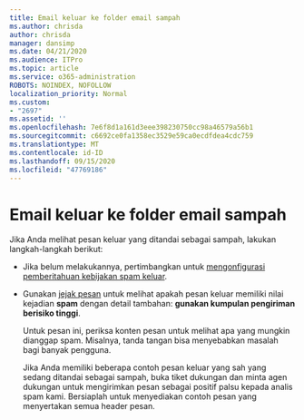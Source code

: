 ```yaml
---
title: Email keluar ke folder email sampah
ms.author: chrisda
author: chrisda
manager: dansimp
ms.date: 04/21/2020
ms.audience: ITPro
ms.topic: article
ms.service: o365-administration
ROBOTS: NOINDEX, NOFOLLOW
localization_priority: Normal
ms.custom:
- "2697"
ms.assetid: ''
ms.openlocfilehash: 7e6f8d1a161d3eee398230750cc98a46579a56b1
ms.sourcegitcommit: c6692ce0fa1358ec3529e59ca0ecdfdea4cdc759
ms.translationtype: MT
ms.contentlocale: id-ID
ms.lasthandoff: 09/15/2020
ms.locfileid: "47769186"
---
```

# <a name="outbound-email-to-junk-email-folder"></a>Email keluar ke folder email sampah

Jika Anda melihat pesan keluar yang ditandai sebagai sampah, lakukan langkah-langkah berikut:

- Jika belum melakukannya, pertimbangkan untuk [mengonfigurasi pemberitahuan kebijakan spam keluar](https://docs.microsoft.com/microsoft-365/security/office-365-security/configure-the-outbound-spam-policy).

- Gunakan [jejak pesan](https://docs.microsoft.com/microsoft-365/security/office-365-security/message-trace-scc) untuk melihat apakah pesan keluar memiliki nilai kejadian **spam** dengan detail tambahan: **gunakan kumpulan pengiriman berisiko tinggi**.

  Untuk pesan ini, periksa konten pesan untuk melihat apa yang mungkin dianggap spam. Misalnya, tanda tangan bisa menyebabkan masalah bagi banyak pengguna.

  Jika Anda memiliki beberapa contoh pesan keluar yang sah yang sedang ditandai sebagai sampah, buka tiket dukungan dan minta agen dukungan untuk mengirimkan pesan sebagai positif palsu kepada analis spam kami. Bersiaplah untuk menyediakan contoh pesan yang menyertakan semua header pesan.
